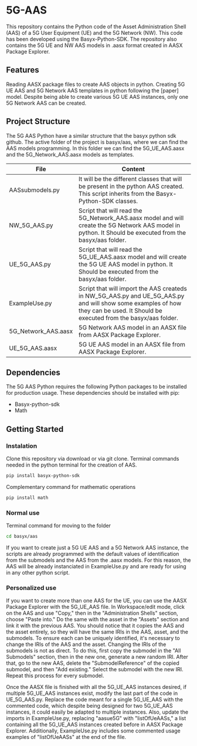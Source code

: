 # 5G-AAS
This repository contains the Python code of the Asset Administration Shell (AAS) of a 5G User Equipment (UE) and the 5G Network (NW). This code has been developed using the Basyx-Python-SDK. The repository also contains the 5G UE and NW AAS models in .aasx format created in AASX Package Explorer.
## Features
Reading AASX package files to create AAS objects in python.
Creating 5G UE AAS and 5G Network AAS templates in python following the [paper] model. Despite being able to create various 5G UE AAS instances, only one 5G Network AAS can be created.
## Project Structure
The 5G AAS Python have a similar structure that the basyx python sdk github. The active folder of the project is basyx/aas, where we can find the AAS models programming. In this folder we can find the 5G_UE_AAS.aasx and the 5G_Network_AAS.aasx models as templates. 

| File                         | Content                                                                                                                     |
|---------------------------------------|-----------------------------------------------------------------------------------------------------------------------------|
| AASsubmodels.py                     | It will be the different classes that will be present in the python AAS created. This script inherits from the Basyx-Python-SDK classes.                |
| NW_5G_AAS.py                           | Script that will read the 5G_Network_AAS.aasx model and will create the 5G Network AAS model in python. It Should be executed from the basyx/aas folder.                                                                                                        |
| UE_5G_AAS.py   | Script that will read the 5G_UE_AAS.aasx model and will create the 5G UE AAS model in python. It Should be executed from the basyx/aas folder. 
| ExampleUse.py   | Script that will import the AAS createds in NW_5G_AAS.py and UE_5G_AAS.py and will show some examples of how they can be used. It Should be executed from the basyx/aas folder. 
| 5G_Network_AAS.aasx                           | 5G Network AAS model in an AASX file from AASX Package Explorer.                                                                                                         |
| UE_5G_AAS.aasx  | 5G UE AAS model in an AASX file from AASX Package Explorer. 

## Dependencies
The 5G AAS Python requires the following Python packages to be installed for production usage. These dependencies should be installed with pip:
*	Basyx-python-sdk
*	Math

## Getting Started
### Instalation
Clone this repository via download or via git clone.
Terminal commands needed in the python terminal for the creation of AAS.
```bash
pip install basyx-python-sdk
``` 
Complementary command for mathematic operations
```bash
pip install math
``` 
### Normal use
Terminal command for moving to the folder
```bash
cd basyx/aas
``` 
If you want to create just a 5G UE AAS and a 5G Network AAS instance, the scripts are already programmed with the default values of identification from the submodels and the AAS from the .aasx models. For this reason, the AAS will be already instanciated in ExampleUse.py and are ready for using in any other python script.

### Personalized use
If you want to create more than one AAS for the UE, you can use the AASX Package Explorer with the 5G_UE_AAS file. In Workspace/edit mode, click on the AAS and use "Copy," then in the "Administration Shells" section, choose "Paste into." Do the same with the asset in the "Assets" section and link it with the previous AAS. You should notice that it copies the AAS and the asset entirely, so they will have the same IRIs in the AAS, asset, and the submodels. To ensure each can be uniquely identified, it's necessary to change the IRIs of the AAS and the asset. Changing the IRIs of the submodels is not as direct. To do this, first copy the submodel in the "All Submodels" section, then in the new one, generate a new random IRI. After that, go to the new AAS, delete the "SubmodelReference" of the copied submodel, and then "Add existing." Select the submodel with the new IRI. Repeat this process for every submodel.

Once the AASX file is finished with all the 5G_UE_AAS instances desired, if multiple 5G_UE_AAS instances exist, modify the last part of the code in UE_5G_AAS.py. Replace the code meant for a single 5G_UE_AAS with the commented code, which despite being designed for two 5G_UE_AAS instances, it could easily be adapted to multiple instances. Also, update the imports in ExampleUse.py, replacing "aasue5G" with "listOfUeAASs," a list containing all the 5G_UE_AAS instances created before in AASX Package Explorer. Additionally, ExampleUse.py includes some commented usage examples of "listOfUeAASs" at the end of the file.
